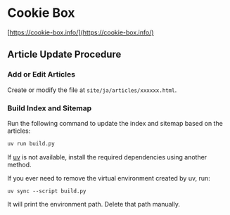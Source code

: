 # Cookie Box

[https://cookie-box.info/](https://cookie-box.info/)

## Article Update Procedure

### Add or Edit Articles

Create or modify the file at `site/ja/articles/xxxxxx.html`.

### Build Index and Sitemap

Run the following command to update the index and sitemap based on the articles:
```bash
uv run build.py
```
If [uv](https://docs.astral.sh/uv/) is not available, install the required dependencies using another method.

If you ever need to remove the virtual environment created by uv, run:
```
uv sync --script build.py
```
It will print the environment path. Delete that path manually.
